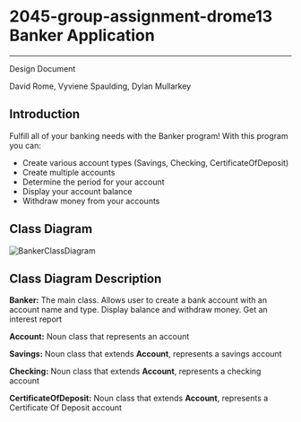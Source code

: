 # 2045-group-assignment-drome13 Banker Application

---
Design Document

David Rome, Vyviene Spaulding, Dylan Mullarkey

## Introduction

Fulfill all of your banking needs with the Banker program! With this program you can:
- Create various account types (Savings, Checking, CertificateOfDeposit)
- Create multiple accounts
-	Determine the period for your account
- Display your account balance
-	Withdraw money from your accounts

## Class Diagram

![BankerClassDiagram](https://user-images.githubusercontent.com/113064920/205458161-b3fece66-a4b4-4b97-b377-4c45c87d8db5.png)

## Class Diagram Description

**Banker:** The main class. Allows user to create a bank account with an account name and type. Display balance and withdraw money.  Get an interest report

**Account:** Noun class that represents an account

**Savings:** Noun class that extends **Account**, represents a savings account

**Checking:** Noun class that extends **Account**, represents a checking account

**CertificateOfDeposit:** Noun class that extends **Account**, represents a Certificate Of Deposit account
